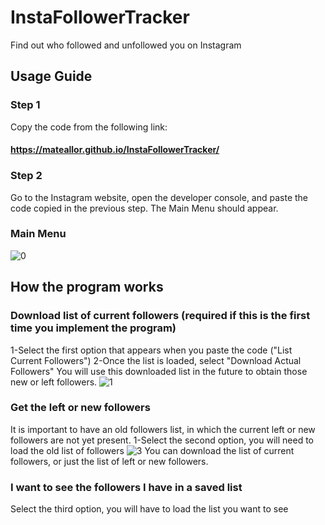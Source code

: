 # InstaFollowerTracker

Find out who followed and unfollowed you on Instagram

## Usage Guide
### Step 1
Copy the code from the following link: 
#### https://mateallor.github.io/InstaFollowerTracker/
### Step 2
Go to the Instagram website, open the developer console, and paste the code copied in the previous step.
The Main Menu should appear.

### Main Menu
![0](https://github.com/user-attachments/assets/61bb8240-e9ea-4143-882b-4e9e91f0bac8)


## How the program works
### Download list of current followers (required if this is the first time you implement the program)
1-Select the first option that appears when you paste the code ("List Current Followers")
2-Once the list is loaded, select "Download Actual Followers"
You will use this downloaded list in the future to obtain those new or left followers.
![1](https://github.com/user-attachments/assets/b81ae79e-84e4-4d40-a4a3-e2992cdafcea)



### Get the left or new followers
It is important to have an old followers list, in which the current left or new followers are not yet present.
1-Select the second option, you will need to load the old list of followers
![3](https://github.com/user-attachments/assets/dfd4aedf-30fb-45a9-87e1-ea59d547cedd)
You can download the list of current followers, or just the list of left or new followers.

### I want to see the followers I have in a saved list
Select the third option, you will have to load the list you want to see


